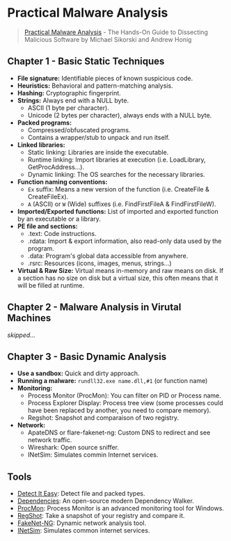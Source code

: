# Practical Malware Analysis

> [Practical Malware Analysis](https://nostarch.com/malware) - The Hands-On Guide to Dissecting Malicious Software by Michael Sikorski and Andrew Honig

## Chapter 1 - Basic Static Techniques

- **File signature:** Identifiable pieces of known suspicious code.
- **Heuristics:** Behavioral and pattern-matching analysis.
- **Hashing:** Cryptographic fingerprint.
- **Strings:** Always end with a NULL byte.
    - ASCII (1 byte per character).
    - Unicode (2 bytes per character), always ends with a NULL byte.
- **Packed programs:**
    - Compressed/obfuscated programs.
    - Contains a wrapper/stub to unpack and run itself.
- **Linked libraries:**
    - Static linking: Libraries are inside the executable.
    - Runtime linking: Import libraries at execution (i.e. LoadLibrary, GetProcAddress...).
    - Dynamic linking: The OS searches for the necessary libraries.
- **Function naming conventions:**
    - `Ex` suffix: Means a new version of the function (i.e. CreateFile & CreateFileEx).
    - `A` (ASCII) or `W` (Wide) suffixes (i.e. FindFirstFileA & FindFirstFileW).
- **Imported/Exported functions:** List of imported and exported function by an executable or a library.
- **PE file and sections:**
    - .text: Code instructions.
    - .rdata: Import & export information, also read-only data used by the program.
    - .data: Program's global data accessible from anywhere.
    - .rsrc: Resources (icons, images, menus, strings...)
- **Virtual & Raw Size:** Virtual means in-memory and raw means on disk. If a section has no size on disk but a virtual size, this often means that it will be filled at runtime.

## Chapter 2 - Malware Analysis in Virutal Machines

*skipped...*

## Chapter 3 - Basic Dynamic Analysis

- **Use a sandbox:** Quick and dirty approach.
- **Running a malware:** `rundll32.exe name.dll,#1` (or function name)
- **Monitoring:**
    - Process Monitor (ProcMon): You can filter on PID or Process name.
    - Process Explorer Display: Process tree view (some processes could have been replaced by another, you need to compare memory).
    - Regshot: Snapshot and comparaison of two registry.
- **Network:**
    - ApateDNS or flare-fakenet-ng: Custom DNS to redirect and see network traffic.
    - Wireshark: Open source sniffer.
    - INetSim: Simulates commin Internet services.

## Tools

- [Detect It Easy](https://github.com/horsicq/Detect-It-Easy): Detect file and packed types.
- [Dependencies](https://github.com/lucasg/Dependencies): An open-source modern Dependency Walker.
- [ProcMon](https://learn.microsoft.com/en-us/sysinternals/downloads/procmon): Process Monitor is an advanced monitoring tool for Windows.
- [RegShot](https://github.com/Seabreg/Regshot): Take a snapshot of your registry and compare it.
- [FakeNet-NG](https://github.com/mandiant/flare-fakenet-ng): Dynamic network analysis tool. 
- [INetSim](https://www.inetsim.org/): Simulates common internet services.

